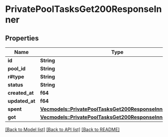 # PrivatePoolTasksGet200ResponseInner

## Properties

Name | Type | Description | Notes
------------ | ------------- | ------------- | -------------
**id** | **String** |  | 
**pool_id** | **String** |  | 
**r#type** | **String** |  | 
**status** | **String** |  | 
**created_at** | **f64** |  | 
**updated_at** | **f64** |  | 
**spent** | [**Vec<models::PrivatePoolTasksGet200ResponseInnerSpentInner>**](_private_pool_tasks_get_200_response_inner_spent_inner.md) |  | 
**got** | [**Vec<models::PrivatePoolTasksGet200ResponseInnerSpentInner>**](_private_pool_tasks_get_200_response_inner_spent_inner.md) |  | 

[[Back to Model list]](../README.md#documentation-for-models) [[Back to API list]](../README.md#documentation-for-api-endpoints) [[Back to README]](../README.md)


